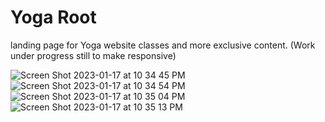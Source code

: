 # Yoga Root
landing page for Yoga website classes and more exclusive content. (Work under progress still to make responsive)

![Screen Shot 2023-01-17 at 10 34 45 PM](https://user-images.githubusercontent.com/84407032/213077683-1d8d0a58-a172-4d3f-9209-43f1b9dd9817.png)
![Screen Shot 2023-01-17 at 10 34 54 PM](https://user-images.githubusercontent.com/84407032/213077695-7ff94153-c9c2-4bfd-88ad-e775f44fc273.png)
![Screen Shot 2023-01-17 at 10 35 04 PM](https://user-images.githubusercontent.com/84407032/213077699-868fb8e4-5f7d-4e4a-ba71-1ecd2a905004.png)
![Screen Shot 2023-01-17 at 10 35 13 PM](https://user-images.githubusercontent.com/84407032/213077700-70a98d69-0a17-476c-a995-e3da104cfe52.png)

